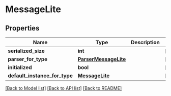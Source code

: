 # MessageLite

## Properties
Name | Type | Description | Notes
------------ | ------------- | ------------- | -------------
**serialized_size** | **int** |  | [optional] 
**parser_for_type** | [**ParserMessageLite**](ParserMessageLite.md) |  | [optional] 
**initialized** | **bool** |  | [optional] 
**default_instance_for_type** | [**MessageLite**](MessageLite.md) |  | [optional] 

[[Back to Model list]](../README.md#documentation-for-models) [[Back to API list]](../README.md#documentation-for-api-endpoints) [[Back to README]](../README.md)

